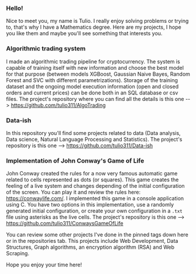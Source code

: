 ### Hello!

Nice to meet you, my name is Tulio. I really enjoy solving problems or trying to, that's why I have a Mathematics degree. Here are my projects, I hope you like them and maybe you'll see something that interests you.

### Algorithmic trading system

I made an algorithmic trading pipeline for cryptocurrency. The system is capable of training itself with new information and choose the best model for that purpose (between models XGBoost, Gaussian Naive Bayes, Random Forest and SVC with different parametrizations). Storage of the training dataset and the ongoing model execution information (open and closed orders and current prices) can be done both in an SQL database or csv files. The project's repository where you can find all the details is this one --> https://github.com/tulio311/AlgoTrading

### Data-ish

In this repository you'll find some projects related to data (Data analysis, Data science, Natural Language Processing and Statistics). The project's repository is this one --> https://github.com/tulio311/Data-ish

### Implementation of John Conway's Game of Life

John Conway created the rules for a now very famous automatic game related to cells represented as dots (or squares). This game creates the feeling of a live system and changes depending of the initial configuration of the screen. You can play it and review the rules here: https://conwaylife.com/. I implemented this game in a console application using C. You have two options in this implementation, use a randomly generated initial configuration, or create your own configuration in a `.txt` file using asterisks as the live cells. The project's repository is this one --> https://github.com/tulio311/ConwaysGameOfLife

You can review some other projects I've done in the pinned tags down here or in the repositories tab. This projects include Web Development, Data Structures, Graph algorithms, an encryption algorithm (RSA) and Web Scraping. 

Hope you enjoy your time here!

 















<!--
**tulio311/tulio311** is a ✨ _special_ ✨ repository because its `README.md` (this file) appears on your GitHub profile.

Here are some ideas to get you started:

- 🔭 I’m currently working on ...
- 🌱 I’m currently learning ...
- 👯 I’m looking to collaborate on ...
- 🤔 I’m looking for help with ...
- 💬 Ask me about ...
- 📫 How to reach me: ...
- 😄 Pronouns: ...
- ⚡ Fun fact: ...
-->
